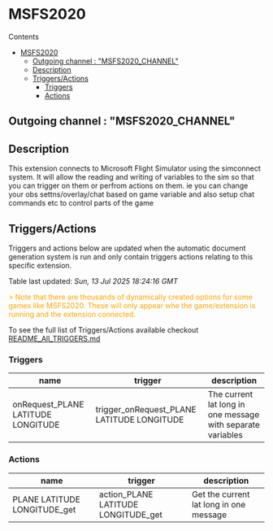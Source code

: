 <!-- this file will be auto updated for triggers and actions when the apidocs automatic
document builder is run.
To have the triggers and actions inserted do not remove the tags 'ReplaceTAGFor...' below
To run go to 'StreamRoller\docs\apidocs' and run 'node readmebuilder.mjs'
The script will parse files in the extensions directory looking for "triggersandactions ="
if found it will attempt to load hte file and use the exported 'triggersandactions' variable
to create the tables shown in the parsed README.md files
This was the only way I could find to autoupdate the triggers and actions lists
 -->
# MSFS2020

Contents

- [MSFS2020](#msfs2020)
  - [Outgoing channel : "MSFS2020\_CHANNEL"](#outgoing-channel--msfs2020_channel)
  - [Description](#description)
  - [Triggers/Actions](#triggersactions)
    - [Triggers](#triggers)
    - [Actions](#actions)

## Outgoing channel : "MSFS2020_CHANNEL"

## Description

This extension connects to Microsoft Flight Simulator using the simconnect system.
It will allow the reading and writing of variables to the sim so that you can trigger on them or perfrom actions on them.
ie you can change your obs settns/overlay/chat based on game variable and also setup chat commands etc to control parts of the game

## Triggers/Actions



Triggers and actions below are updated when the automatic document generation system is run and only contain triggers actions relating to this specific extension.

Table last updated: *Sun, 13 Jul 2025 18:24:16 GMT*

<div style='color:orange'>> Note that there are thousands of dynamically created options for some games like MSFS2020. These will only appear whe the game/extension is running and the extension connected.</div>

To see the full list of Triggers/Actions available checkout [README_All_TRIGGERS.md](https://github.com/SilenusTA/StreamRoller/blob/master/README_All_TRIGGERS.md)

### Triggers

| name | trigger | description |
| --- | --- | --- |
| onRequest_PLANE LATITUDE LONGITUDE | trigger_onRequest_PLANE LATITUDE LONGITUDE | The current lat long in one message with separate variables |


### Actions

| name | trigger | description |
| --- | --- | --- |
| PLANE LATITUDE LONGITUDE_get | action_PLANE LATITUDE LONGITUDE_get | Get the current lat long in one message |

